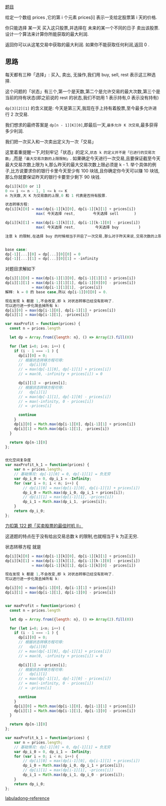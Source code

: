 [题目](https://leetcode.cn/problems/best-time-to-buy-and-sell-stock/description/)

给定一个数组 prices ,它的第 i 个元素 prices[i] 表示一支给定股票第 i 天的价格. 

你只能选择 某一天 买入这只股票,并选择在 未来的某一个不同的日子 卖出该股票. 设计一个算法来计算你所能获取的最大利润. 

返回你可以从这笔交易中获取的最大利润. 如果你不能获取任何利润,返回 0 . 

## 思路
每天都有三种「选择」: 买入, 卖出, 无操作,我们用 buy, sell, rest 表示这三种选择. 

这个问题的「状态」有三个,第一个是天数,第二个是允许交易的最大次数,第三个是当前的持有状态(即之前说的 rest 的状态,我们不妨用 1 表示持有,0 表示没有持有)

`dp[3][2][1]` 的含义就是: 今天是第三天,我现在手上持有着股票,至今最多允许进行 2 次交易. 

我们想求的最终答案是 `dp[n - 1][K][0]`,即最后一天,`最多允许 K 次交易`,最多获得多少利润. 

我们把一次买入和一次卖出定义为一次「交易」

这里着重提醒一下,时刻牢记「状态」的定义,`状态 k 的定义并不是「已进行的交易次数」`,而是`「最大交易次数的上限限制」`. 如果确定今天进行一次交易,且要保证截至今天最大交易次数上限为 k,那么昨天的最大交易次数上限必须是 k - 1. 举个具体的例子,比方说要求你的银行卡里今天至少有 100 块钱,且你确定你今天可以赚 10 块钱,那么你就要保证昨天的银行卡要至少剩下 90 块钱. 

```js
dp[i][k][0 or 1]
0 <= i <= n - 1, 1 <= k <= K
n 为天数,大 K 为交易数的上限,0 和 1 代表是否持有股票. 

状态转移方程: 
dp[i][k][0] = max(dp[i-1][k][0], dp[i-1][k][1] + prices[i])
              max( 今天选择 rest,        今天选择 sell       )

dp[i][k][1] = max(dp[i-1][k][1], dp[i-1][k-1][0] - prices[i])
              max( 今天选择 rest,         今天选择 buy         )

注意 k 的限制,在选择 buy 的时候相当于开启了一次交易,那么对于昨天来说,交易次数的上限 k 应该减小 1. 


base case: 
dp[-1][...][0] = dp[...][0][0] = 0
dp[-1][...][1] = dp[...][0][1] = -infinity
```

对题目求解如下
```js
dp[i][1][0] = max(dp[i-1][1][0], dp[i-1][1][1] + prices[i])
dp[i][1][1] = max(dp[i-1][1][1], dp[i-1][0][0] - prices[i]) 
            = max(dp[i-1][1][1], -prices[i])
解释: k = 0 的 base case,所以 dp[i-1][0][0] = 0. 

现在发现 k 都是 1,不会改变,即 k 对状态转移已经没有影响了. 
可以进行进一步化简去掉所有 k: 
dp[i][0] = max(dp[i-1][0], dp[i-1][1] + prices[i])
dp[i][1] = max(dp[i-1][1], -prices[i])

```

```js
var maxProfit = function(prices) {
  const n = prices.length

  let dp = Array.from({length: n}, () => Array(2).fill(0))

  for (let i=0; i<n; i++) {
    if (i - 1 === -1 ) {
      dp[i][0] = 0;
      // 根据状态转移方程可得: 
      //   dp[i][0] 
      // = max(dp[-1][0], dp[-1][1] + prices[i])
      // = max(0, -infinity + prices[i]) = 0

      dp[i][1] = -prices[i];
      // 根据状态转移方程可得: 
      //   dp[i][1] 
      // = max(dp[-1][1], dp[-1][0] - prices[i])
      // = max(-infinity, 0 - prices[i]) 
      // = -prices[i]

      continue
    }
    dp[i][0] = Math.max(dp[i-1][0], dp[i-1][1] + prices[i])
    dp[i][1] = Math.max(dp[i-1][1], -prices[i])
  }

  return dp[n-1][0]
};


优化空间复杂度
var maxProfit_k_1 = function(prices) {
    var n = prices.length;
    // 基础情况: dp[-1][0] = 0, dp[-1][1] = 负无穷
    var dp_i_0 = 0, dp_i_1 = -Infinity;
    for (var i = 0; i < n; i++) {
        // dp[i][0] = max(dp[i-1][0], dp[i-1][1] + prices[i])
        dp_i_0 = Math.max(dp_i_0, dp_i_1 + prices[i]);
        // dp[i][1] = max(dp[i-1][1], -prices[i])
        dp_i_1 = Math.max(dp_i_1, -prices[i]);
    }
    return dp_i_0;
};

```


[力扣第 122 题「买卖股票的最佳时机 II」](https://leetcode.cn/problems/best-time-to-buy-and-sell-stock-ii/)

这道题的特点在于没有给出交易总数 k 的限制,也就相当于 k 为正无穷. 

状态转移方程 就是 
```js
dp[i][k][0] = max(dp[i-1][k][0], dp[i-1][k][1] + prices[i])
dp[i][k][1] = max(dp[i-1][k][1], dp[i-1][k-1][0] - prices[i])
            = max(dp[i-1][k][1], dp[i-1][k][0] - prices[i])

现在发现 k 都是 1,不会改变,即 k 对状态转移已经没有影响了. 
可以进行进一步化简去掉所有 k: 

dp[i][0] = max(dp[i-1][0], dp[i-1][1] + prices[i])
dp[i][1] = max(dp[i-1][1], dp[i-1][0] - prices[i])


var maxProfit = function(prices) {
  const n = prices.length

  let dp = Array.from({length: n}, () => Array(2).fill(0))

  for (let i=0; i<n; i++) {
    if (i - 1 === -1 ) {
      dp[i][0] = 0;
      // 根据状态转移方程可得: 
      //   dp[i][0] 
      // = max(dp[-1][0], dp[-1][1] + prices[i])
      // = max(0, -infinity + prices[i]) = 0

      dp[i][1] = -prices[i];
      // 根据状态转移方程可得: 
      //   dp[i][1] 
      // = max(dp[-1][1], dp[-1][0] - prices[i])
      // = max(-infinity, 0 - prices[i]) 
      // = -prices[i]

      continue
    }
    dp[i][0] = Math.max(dp[i-1][0], dp[i-1][1] + prices[i])
    dp[i][1] = Math.max(dp[i-1][1], dp[i-1][0] - prices[i])
  }

  return dp[n-1][0]
};

var maxProfit_k_1 = function(prices) {
    var n = prices.length;
    // 基础情况: dp[-1][0] = 0, dp[-1][1] = 负无穷
    var dp_i_0 = 0, dp_i_1 = -Infinity;
    for (var i = 0; i < n; i++) {
        // dp[i][0] = max(dp[i-1][0], dp[i-1][1] + prices[i])
        dp_i_0 = Math.max(dp_i_0, dp_i_1 + prices[i]);
        // dp[i][1] = max(dp[i-1][1], -prices[i])
        dp_i_1 = Math.max(dp_i_1, dp_i_0 - prices[i]);
    }
    return dp_i_0;
};
```


[labuladong-reference](https://labuladong.online/algo/di-er-zhan-a01c6/yong-dong--63ceb/yi-ge-fang-3b01b/)